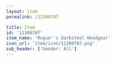 ```yaml
---
layout: item
permalink: /11300707

title: Item
id: '11300707'
item_name: 'Rogue''s Darksteel Headgear'
icon_url: 'item/icon/11300707.png'
sub_header: ['Gender: All']
---
```

